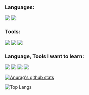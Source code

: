 
### Languages:

  <p>
<image src="https://img.shields.io/badge/Python-blue?style=flat-square&logo=Python&logoColor=white"/>
<image src="https://img.shields.io/badge/postgresql-4169E1?style=flat-square&logo=postgresql&logoColor=white"/>
  </p>

### Tools:
<p>
<image src="https://img.shields.io/badge/docker-2496ED?style=flat-square&logo=docker&logoColor=white"/>
<image src="https://img.shields.io/badge/pycharm-000000?style=flat-square&logo=pycharm&logoColor=white"/>
<image src="https://img.shields.io/badge/postman-FF6C37?style=flat-square&logo=postman&logoColor=white"/>
</p>
  
### Language, Tools I want to learn:
  <p>
<image src="https://img.shields.io/badge/apachekafka-231F20?style=flat-square&logo=apachekafka&logoColor=white"/>
<image src="https://img.shields.io/badge/tensorflow-FF6F00?style=flat-square&logo=tensorflow&logoColor=white"/>
<image src="https://img.shields.io/badge/React-5cccea?style=flat-square&logo=React&logoColor=white"/>
<image src="https://img.shields.io/badge/AWS-232F3E?style=flat-square&logo=AmazonAWS&logoColor=white"/>
  </p>
  
[![Anurag's github stats](https://github-readme-stats.vercel.app/api?username=suyeonU&hide=contribs,prs)](https://github.com/anuraghazra/github-readme-stats)
</br>

![Top Langs](https://github-readme-stats.vercel.app/api/top-langs/?username=suyeonU&layout=compact)
<!--
**suyeonU/suyeonU** is a ✨ _special_ ✨ repository because its `README.md` (this file) appears on your GitHub profile.

Here are some ideas to get you started:

